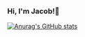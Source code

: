### Hi, I'm Jacob!👋

[![Anurag's GitHub stats](https://github-readme-stats.vercel.app/api?username=jakepz33&theme=dracula)](https://github.com/anuraghazra/github-readme-stats)




